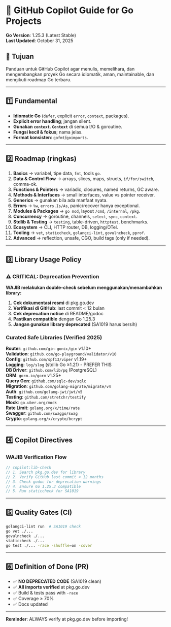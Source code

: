 # 🧭 GitHub Copilot Guide for Go Projects

**Go Version**: 1.25.3 (Latest Stable)  
**Last Updated**: October 31, 2025

## 🎯 Tujuan
Panduan untuk GitHub Copilot agar menulis, memelihara, dan mengembangkan proyek Go secara idiomatik, aman, maintainable, dan mengikuti roadmap Go terbaru.

---

## 1️⃣ Fundamental
- **Idiomatic Go** (`defer`, explicit `error`, `context`, packages).
- **Explicit error handling**; jangan silent.
- **Gunakan `context.Context`** di semua I/O & goroutine.
- **Fungsi kecil & fokus**; nama jelas.
- **Format konsisten**: `gofmt`/`goimports`.

---

## 2️⃣ Roadmap (ringkas)
1. **Basics** → variabel, tipe data, `fmt`, tools `go`.
2. **Data & Control Flow** → arrays, slices, maps, structs, `if/for/switch`, comma-ok.
3. **Functions & Pointers** → variadic, closures, named returns, GC aware.
4. **Methods & Interfaces** → small interfaces, value vs pointer receiver.
5. **Generics** → gunakan bila ada manfaat nyata.
6. **Errors** → `%w`, `errors.Is/As`, panic/recover hanya exceptional.
7. **Modules & Packages** → `go mod`, layout `/cmd`, `/internal`, `/pkg`.
8. **Concurrency** → goroutine, channels, `select`, `sync`, `context`.
9. **Stdlib & Testing** → `testing`, table-driven, `httptest`, benchmarks.
10. **Ecosystem** → CLI, HTTP router, DB, logging/OTel.
11. **Tooling** → `vet`, `staticcheck`, `golangci-lint`, `govulncheck`, `pprof`.
12. **Advanced** → reflection, unsafe, CGO, build tags (only if needed).

---

## 3️⃣ Library Usage Policy

### ⚠️ CRITICAL: Deprecation Prevention
**WAJIB melakukan double-check sebelum menggunakan/menambahkan library:**

1. **Cek dokumentasi resmi** di pkg.go.dev
2. **Verifikasi di GitHub**: last commit < 12 bulan
3. **Cek deprecation notice** di README/godoc
4. **Pastikan compatible** dengan Go 1.25.3
5. **Jangan gunakan library deprecated** (SA1019 harus bersih)

### Curated Safe Libraries (Verified 2025)
**Router**: `github.com/gin-gonic/gin` v1.10+  
**Validation**: `github.com/go-playground/validator/v10`  
**Config**: `github.com/spf13/viper` v1.19+  
**Logging**: `log/slog` (stdlib Go ≥1.21) - PREFER THIS  
**DB Driver**: `github.com/lib/pq` (PostgreSQL)  
**ORM**: `gorm.io/gorm` v1.25+  
**Query Gen**: `github.com/sqlc-dev/sqlc`  
**Migration**: `github.com/golang-migrate/migrate/v4`  
**Auth**: `github.com/golang-jwt/jwt/v5`  
**Testing**: `github.com/stretchr/testify`  
**Mock**: `go.uber.org/mock`  
**Rate Limit**: `golang.org/x/time/rate`  
**Swagger**: `github.com/swaggo/swag`  
**Crypto**: `golang.org/x/crypto/bcrypt`

---

## 4️⃣ Copilot Directives

### WAJIB Verification Flow
```go
// copilot:lib-check
// 1. Search pkg.go.dev for library
// 2. Verify GitHub last commit < 12 months
// 3. Check godoc for deprecation warnings
// 4. Ensure Go 1.25.3 compatible
// 5. Run staticcheck for SA1019
```

---

## 5️⃣ Quality Gates (CI)
```bash
golangci-lint run  # SA1019 check
go vet ./...
govulncheck ./...
staticcheck ./...
go test ./... -race -shuffle=on -cover
```

---

## 6️⃣ Definition of Done (PR)
- ✅ **NO DEPRECATED CODE** (SA1019 clean)
- ✅ **All imports verified** at pkg.go.dev
- ✅ Build & tests pass with `-race`
- ✅ Coverage ≥ 70%
- ✅ Docs updated

---

**Reminder**: ALWAYS verify at pkg.go.dev before importing!

